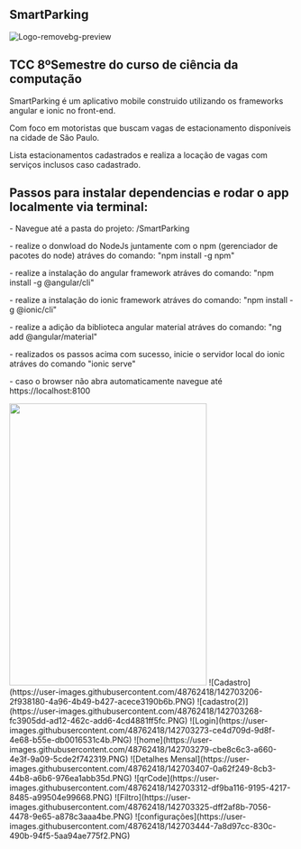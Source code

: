 <div>
  <h2>SmartParking</h2>
</div>

![Logo-removebg-preview](https://user-images.githubusercontent.com/48762418/142700862-d16e02b3-129c-40af-9492-3dba6e8996f8.png)
<h2>TCC 8ºSemestre do curso de ciência da computação</h2>
<p>SmartParking é um aplicativo mobile construido utilizando os frameworks angular e ionic no front-end.</p>
<p>Com foco em motoristas que buscam vagas de estacionamento 
disponíveis na cidade de São Paulo.</p>
<p>Lista estacionamentos cadastrados e realiza a locação de vagas com serviços inclusos caso cadastrado.</p>

<h2>Passos para instalar dependencias e rodar o app localmente via terminal: </h2>
<p>- Navegue até a pasta do projeto: /SmartParking</p>
<p>- realize o donwload do NodeJs juntamente com o npm (gerenciador de pacotes do node) atráves do comando: "npm install -g npm"</p>
<p>- realize a instalação do angular framework atráves do comando: "npm install -g @angular/cli"</p>
<p>- realize a instalação do ionic framework atráves do comando: "npm install -g @ionic/cli"</p>
<p>- realize a adição da biblioteca angular material atráves do comando: "ng add @angular/material"</p>
<p>- realizados os passos acima com sucesso, inicie o servidor local do ionic atráves do comando "ionic serve"</p>
<p>- caso o browser não abra automaticamente navegue até https://localhost:8100</p>

<img src="https://user-images.githubusercontent.com/48762418/142703179-f895180b-ce79-420b-b137-04242f7d73df.PNG" height="500px" width="350px">
![Cadastro](https://user-images.githubusercontent.com/48762418/142703206-2f938180-4a96-4b49-b427-acece3190b6b.PNG)
![cadastro(2)](https://user-images.githubusercontent.com/48762418/142703268-fc3905dd-ad12-462c-add6-4cd4881ff5fc.PNG)
![Login](https://user-images.githubusercontent.com/48762418/142703273-ce4d709d-9d8f-4e68-b55e-db0016531c4b.PNG)
![home](https://user-images.githubusercontent.com/48762418/142703279-cbe8c6c3-a660-4e3f-9a09-5cde2f742319.PNG)
![Detalhes Mensal](https://user-images.githubusercontent.com/48762418/142703407-0a62f249-8cb3-44b8-a6b6-976ea1abb35d.PNG)
![qrCode](https://user-images.githubusercontent.com/48762418/142703312-df9ba116-9195-4217-8485-a99504e99668.PNG)
![Filtro](https://user-images.githubusercontent.com/48762418/142703325-dff2af8b-7056-4478-9e65-a878c3aaa4be.PNG)
![configurações](https://user-images.githubusercontent.com/48762418/142703444-7a8d97cc-830c-490b-94f5-5aa94ae775f2.PNG)

